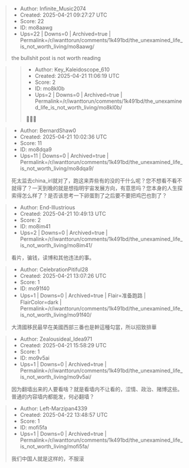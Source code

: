 > - Author: Infinite_Music2074
> - Created: 2025-04-21 09:27:27 UTC
> - Score: 22
> - ID: mo8aawg
> - Ups=22 | Downs=0 | Archived=true | Permalink=/r/iwanttorun/comments/1k491bd/the_unexamined_life_is_not_worth_living/mo8aawg/
>
> the bullshit post is not worth reading

>> - Author: Key_Kaleidoscope_610
>> - Created: 2025-04-21 11:06:19 UTC
>> - Score: 2
>> - ID: mo8kl0b
>> - Ups=2 | Downs=0 | Archived=true | Permalink=/r/iwanttorun/comments/1k491bd/the_unexamined_life_is_not_worth_living/mo8kl0b/
>>
>> 🤣🤣🤣

> - Author: BernardShaw0
> - Created: 2025-04-21 10:02:36 UTC
> - Score: 11
> - ID: mo8dqa9
> - Ups=11 | Downs=0 | Archived=true | Permalink=/r/iwanttorun/comments/1k491bd/the_unexamined_life_is_not_worth_living/mo8dqa9/
>
> 死太监去china_irl就对了，跑这来弄些有的没的干什么呢？您不想看不看不就得了？一天到晚的就是想指明宇宙发展方向，有意思吗？您本身的人生探索得怎么样了？是否该思考一下卵蛋割了之后要不要把鸡巴也割了？

> - Author: End-Illustrious
> - Created: 2025-04-21 10:49:13 UTC
> - Score: 2
> - ID: mo8im41
> - Ups=2 | Downs=0 | Archived=true | Permalink=/r/iwanttorun/comments/1k491bd/the_unexamined_life_is_not_worth_living/mo8im41/
>
> 看片，骗钱，读博和其他违法的事。

> - Author: CelebrationPitiful28
> - Created: 2025-04-21 13:07:26 UTC
> - Score: 1
> - ID: mo91f40
> - Ups=1 | Downs=0 | Archived=true | Flair=准备跑路 | FlairColor=dark | Permalink=/r/iwanttorun/comments/1k491bd/the_unexamined_life_is_not_worth_living/mo91f40/
>
> 大清國移民最早在美國西部三番也是幹這種勾當，所以招致排華

> - Author: Zealousideal_Idea971
> - Created: 2025-04-21 15:58:29 UTC
> - Score: 1
> - ID: mo9v5ai
> - Ups=1 | Downs=0 | Archived=true | Permalink=/r/iwanttorun/comments/1k491bd/the_unexamined_life_is_not_worth_living/mo9v5ai/
>
> 因为翻墙出来的人要看啥？就是看墙内不让看的，涩情、政治、赌博这些。普通的内容墙内都能发，何必翻墙？

> - Author: Left-Marzipan4339
> - Created: 2025-04-22 13:48:57 UTC
> - Score: 1
> - ID: mofi5fa
> - Ups=1 | Downs=0 | Archived=true | Permalink=/r/iwanttorun/comments/1k491bd/the_unexamined_life_is_not_worth_living/mofi5fa/
>
> 我们中国人就是这样的，不服滚
